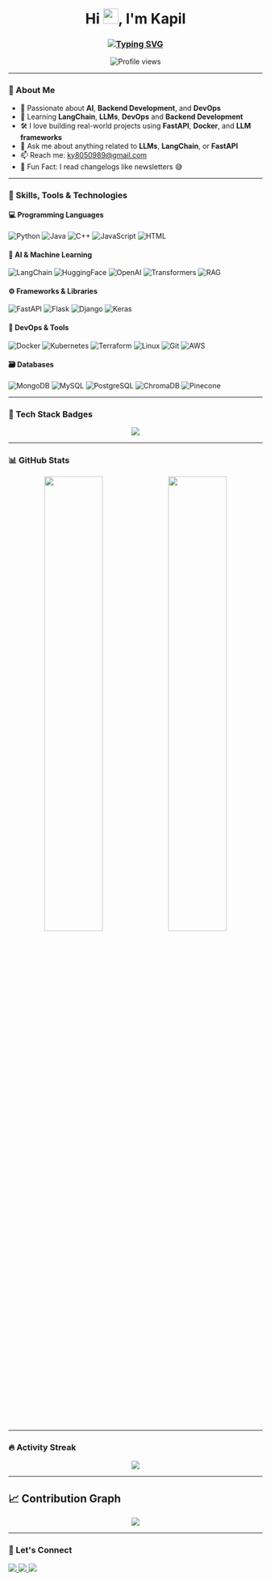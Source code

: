 <h1 align="center">Hi <img src="https://raw.githubusercontent.com/MartinHeinz/MartinHeinz/master/wave.gif" width="30px">, I'm Kapil</h1>
<h3 align="center">
  <a href="https://github.com/yadavkapil23">
    <img src="https://readme-typing-svg.herokuapp.com?font=Fira+Code&size=22&pause=1000&color=F76A05&center=true&vCenter=true&width=450&lines=AI+%26+DevOps+Enthusiast;Open+Source+Contributor;LLM+Tinkerer;" alt="Typing SVG" />
  </a>
</h3>

<p align="center">
  <img src="https://komarev.com/ghpvc/?username=yadavkapil23&label=Profile%20views&color=0e75b6&style=flat" alt="Profile views"/>
</p>

---

### 📌 About Me

- 🧠 Passionate about **AI**, **Backend Development**, and **DevOps**
- 🌱 Learning **LangChain**, **LLMs**, **DevOps** and **Backend Development**
- 🛠️ I love building real-world projects using **FastAPI**, **Docker**, and **LLM frameworks**
- 💬 Ask me about anything related to **LLMs**, **LangChain**, or **FastAPI**
- 📫 Reach me: [ky8050989@gmail.com](mailto:ky8050989@gmail.com)
- 🧊 Fun Fact: I read changelogs like newsletters 😅

---

### 🧠 Skills, Tools & Technologies

#### 💻 Programming Languages
![Python](https://img.shields.io/badge/Python-FFD43B?style=for-the-badge&logo=python&logoColor=blue)
![Java](https://img.shields.io/badge/Java-ED8B00?style=for-the-badge&logo=openjdk&logoColor=white)
![C++](https://img.shields.io/badge/C++-00599C?style=for-the-badge&logo=c%2b%2b&logoColor=white)
![JavaScript](https://img.shields.io/badge/JavaScript-F0DB4F?style=for-the-badge&logo=javascript&logoColor=black)
![HTML](https://img.shields.io/badge/HTML-E34F26?style=for-the-badge&logo=html5&logoColor=white)

#### 🧪 AI & Machine Learning
![LangChain](https://img.shields.io/badge/LangChain-000000?style=for-the-badge&logo=langchain&logoColor=white)
![HuggingFace](https://img.shields.io/badge/HuggingFace-FCCB00?style=for-the-badge&logo=huggingface&logoColor=black)
![OpenAI](https://img.shields.io/badge/OpenAI-412991?style=for-the-badge&logo=openai&logoColor=white)
![Transformers](https://img.shields.io/badge/Transformers-HuggingFace-yellow?style=for-the-badge)
![RAG](https://img.shields.io/badge/RAG-Technique-red?style=for-the-badge)

#### ⚙️ Frameworks & Libraries
![FastAPI](https://img.shields.io/badge/FastAPI-005571?style=for-the-badge)
![Flask](https://img.shields.io/badge/Flask-000000?style=for-the-badge&logo=flask&logoColor=white)
![Django](https://img.shields.io/badge/Django-092E20?style=for-the-badge&logo=django&logoColor=white)
![Keras](https://img.shields.io/badge/Keras-D00000?style=for-the-badge&logo=keras&logoColor=white)

#### 🔧 DevOps & Tools
![Docker](https://img.shields.io/badge/Docker-2496ED?style=for-the-badge&logo=docker&logoColor=white)
![Kubernetes](https://img.shields.io/badge/Kubernetes-326CE5?style=for-the-badge&logo=kubernetes&logoColor=white)
![Terraform](https://img.shields.io/badge/Terraform-623CE4?style=for-the-badge&logo=terraform&logoColor=white)
![Linux](https://img.shields.io/badge/Linux-FCC624?style=for-the-badge&logo=linux&logoColor=black)
![Git](https://img.shields.io/badge/Git-F05032?style=for-the-badge&logo=git&logoColor=white)
![AWS](https://img.shields.io/badge/AWS-232F3E?style=for-the-badge&logo=amazon-aws&logoColor=white)

#### 🗃️ Databases
![MongoDB](https://img.shields.io/badge/MongoDB-4EA94B?style=for-the-badge&logo=mongodb&logoColor=white)
![MySQL](https://img.shields.io/badge/MySQL-005C84?style=for-the-badge&logo=mysql&logoColor=white)
![PostgreSQL](https://img.shields.io/badge/PostgreSQL-4169E1?style=for-the-badge&logo=postgresql&logoColor=white)
![ChromaDB](https://img.shields.io/badge/ChromaDB-A020F0?style=for-the-badge)
![Pinecone](https://img.shields.io/badge/Pinecone-5DD8FF?style=for-the-badge)

---

### 🧰 Tech Stack Badges

<p align="center">
  <img src="https://skillicons.dev/icons?i=python,java,cpp,js,docker,fastapi,flask,django,git,github,gitlab,kubernetes,linux,aws,postgres,mongodb,mysql,vscode,html,opencv,tensorflow,nltk,keras" />
</p>

---

### 📊 GitHub Stats

<p align="center">
  <img width="48%" src="https://github-readme-stats.vercel.app/api?username=yadavkapil23&show_icons=true&theme=radical" />
  <img width="48%" src="https://github-readme-stats.vercel.app/api/top-langs/?username=yadavkapil23&layout=compact&theme=tokyonight" />
</p>

---

### 🔥 Activity Streak

<p align="center">
  <img src="https://github-readme-streak-stats.herokuapp.com?user=yadavkapil23&theme=highcontrast&hide_border=true" />
</p>

---

## 📈 Contribution Graph

<p align="center">
  <img src="https://github-readme-activity-graph.vercel.app/graph?username=yadavkapil23&theme=tokyo-night&hide_border=true"/>
</p>

---

### 🔗 Let's Connect

<p align="left">
  <a href="https://linkedin.com/in/kapil-516749313" target="_blank">
    <img src="https://img.shields.io/badge/LinkedIn-blue?style=for-the-badge&logo=linkedin"/>
  </a>
  <a href="mailto:ky8050989@gmail.com">
    <img src="https://img.shields.io/badge/Gmail-D14836?style=for-the-badge&logo=gmail&logoColor=white"/>
  </a>
  <a href="https://github.com/yadavkapil23" target="_blank">
    <img src="https://img.shields.io/badge/GitHub-100000?style=for-the-badge&logo=github&logoColor=white"/>
  </a>
</p>

